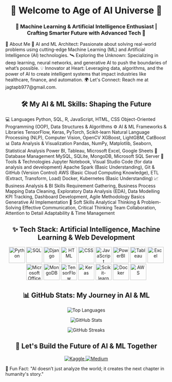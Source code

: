 <h1 align="center">🤖 Welcome to Age of AI Universe 🌌</h1> <h3 align="center">🌱 Machine Learning & Artificial Intelligence Enthusiast | Crafting Smarter Future with Advanced Tech 🚀</h3>
🌟 About Me
🤖 AI and ML Architect: Passionate about solving real-world problems using cutting-edge Machine Learning (ML) and Artificial Intelligence (AI) technologies.
🛰️ Exploring the Unknown: Specializing in deep learning, neural networks, and generative AI to push the boundaries of what’s possible.
💡 Innovator at Heart: Leveraging data, algorithms, and the power of AI to create intelligent systems that impact industries like healthcare, finance, and automation.
🌍 Let's Connect: Reach me at jagtapb977@gmail.com.
<h2 align="center">🛠️ My AI & ML Skills: Shaping the Future</h2>
💻 Languages
Python, SQL, R, JavaScript, HTML, CSS
Object-Oriented Programming (OOP), Data Structures & Algorithms
⚙️ AI & ML Frameworks & Libraries
TensorFlow, Keras, PyTorch, Scikit-learn
Natural Language Processing (NLP), Computer Vision, OpenCV
XGBoost, LightGBM, CatBoost
📊 Data Analysis & Visualization
Pandas, NumPy, Matplotlib, Seaborn, Statistical Analysis
Power BI, Tableau, Microsoft Excel, Google Sheets
📂 Database Management
MySQL, SQLite, MongoDB, Microsoft SQL Server
🔧 Tools & Technologies
Jupyter Notebook, Visual Studio Code (for data analysis and development)
Apache Spark (Basic Understanding), Git & GitHub (Version Control)
AWS (Basic Cloud Computing Knowledge), ETL (Extract, Transform, Load)
Docker, Kubernetes (Basic Understanding)
📈 Business Analysis & BI Skills
Requirement Gathering, Business Process Mapping
Data Cleaning, Exploratory Data Analysis (EDA), Data Modelling
KPI Tracking, Dashboard Development, Agile Methodology Basics
Generative AI Implementation
🤝 Soft Skills
Analytical Thinking & Problem-Solving
Effective Communication, Critical Thinking
Team Collaboration, Attention to Detail
Adaptability & Time Management
<h2 align="center">✨ Tech Stack: Artificial Intelligence, Machine Learning & Web Development</h2>

<p align="center">
  <img src="https://img.shields.io/badge/Python-3776AB?style=flat-square&logo=python&logoColor=white" alt="Python" height="50"/>
  <img src="https://img.shields.io/badge/SQL-4479A1?style=flat-square&logo=sql&logoColor=white" alt="SQL" height="50"/>
  <img src="https://img.shields.io/badge/Django-092E20?style=flat-square&logo=django&logoColor=white" alt="Django" height="50"/>
  <img src="https://img.shields.io/badge/HTML-E34F26?style=flat-square&logo=html5&logoColor=white" alt="HTML" height="50"/>
  <img src="https://img.shields.io/badge/CSS-1572B6?style=flat-square&logo=css3&logoColor=white" alt="CSS" height="50"/>
  <img src="https://img.shields.io/badge/JavaScript-F7DF1E?style=flat-square&logo=javascript&logoColor=white" alt="JavaScript" height="50"/>
  <img src="https://img.shields.io/badge/PowerBI-692D91?style=flat-square&logo=powerbi&logoColor=white" alt="PowerBI" height="50"/>
  <img src="https://img.shields.io/badge/Tableau-E97627?style=flat-square&logo=tableau&logoColor=white" alt="Tableau" height="50"/>
  <img src="https://img.shields.io/badge/Excel-217346?style=flat-square&logo=microsoft-excel&logoColor=white" alt="Excel" height="50"/>
  <img src="https://img.shields.io/badge/Microsoft_Office-D83B01?style=flat-square&logo=microsoft-office&logoColor=white" alt="Microsoft Office" height="50"/>
  <img src="https://img.shields.io/badge/MongoDB-47A248?style=flat-square&logo=mongodb&logoColor=white" alt="MongoDB" height="50"/>
  <img src="https://img.shields.io/badge/TensorFlow-FF6F00?style=flat-square&logo=tensorflow&logoColor=white" alt="TensorFlow" height="50"/>
  <img src="https://img.shields.io/badge/Keras-D00000?style=flat-square&logo=keras&logoColor=white" alt="Keras" height="50"/>
  <img src="https://img.shields.io/badge/Scikit_learn-F7931E?style=flat-square&logo=scikit-learn&logoColor=white" alt="Scikit-learn" height="50"/>
  <img src="https://img.shields.io/badge/Docker-2496ED?style=flat-square&logo=docker&logoColor=white" alt="Docker" height="50"/>
  <img src="https://img.shields.io/badge/AWS-232F3E?style=flat-square&logo=amazon-aws&logoColor=white" alt="AWS" height="50"/>
</p>
<h2 align="center">📊 GitHub Stats: My Journey in AI & ML</h2> <p align="center"> <img align="center" src="https://github-readme-stats.vercel.app/api/top-langs/?username=bhnjagtap&layout=compact&theme=chartreuse-dark" alt="Top Languages" /> </p> <p align="center"> <img align="center" src="https://github-readme-stats.vercel.app/api?username=bhnjagtap&show_icons=true&theme=chartreuse-dark" alt="GitHub Stats" /> </p> <p align="center"> <img align="center" src="https://github-readme-streak-stats.herokuapp.com/?user=bhnjagtap&theme=chartreuse-dark" alt="GitHub Streaks" /> </p>
<h2 align="center">🚀 Let's Build the Future of AI & ML Together</h2> <p align="center"> </a> <a href="https://www.kaggle.com/bhargjagt" target="blank"> <img src="https://img.shields.io/badge/Kaggle-Bhargav%20Jagtap-%2320BEFF?style=for-the-badge&logo=kaggle" alt="Kaggle" /> </a> <a href="https://medium.com/@bhnjagtap" target="blank"> <img src="https://img.shields.io/badge/Medium-Bhargav%20Jagtap-%2312100E?style=for-the-badge&logo=medium" alt="Medium" /> </a> </p>
💬 Fun Fact: "AI doesn’t just analyze the world; it creates the next chapter in humanity's story."
